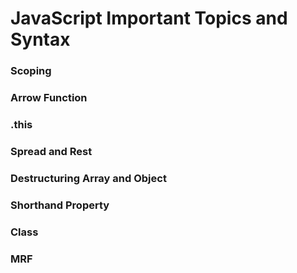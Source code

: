 # JavaScript Important Topics and Syntax <br/>

### Scoping
### Arrow Function
### .this
### Spread and Rest
### Destructuring Array and Object
### Shorthand Property
### Class
### MRF
